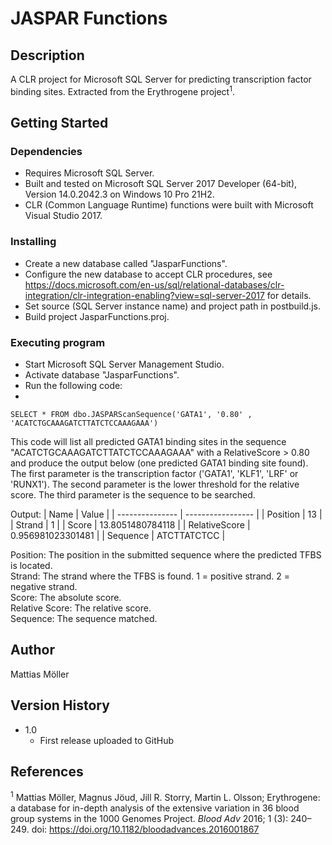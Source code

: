 # JASPAR Functions

## Description

A CLR project for Microsoft SQL Server for predicting transcription factor binding sites. Extracted from the Erythrogene project<sup>1</sup>.

## Getting Started

### Dependencies

* Requires Microsoft SQL Server.
* Built and tested on Microsoft SQL Server 2017 Developer (64-bit), Version 14.0.2042.3 on Windows 10 Pro 21H2.
* CLR (Common Language Runtime) functions were built with Microsoft Visual Studio 2017.

### Installing

* Create a new database called "JasparFunctions".
* Configure the new database to accept CLR procedures, see https://docs.microsoft.com/en-us/sql/relational-databases/clr-integration/clr-integration-enabling?view=sql-server-2017 for details.
* Set source (SQL Server instance name) and project path in postbuild.js.
* Build project JasparFunctions.proj.

### Executing program

* Start Microsoft SQL Server Management Studio.
* Activate database "JasparFunctions".
* Run the following code:
* 
```
SELECT * FROM dbo.JASPARScanSequence('GATA1', '0.80' , 'ACATCTGCAAAGATCTTATCTCCAAAGAAA')
```

This code will list all predicted GATA1 binding sites in the sequence "ACATCTGCAAAGATCTTATCTCCAAAGAAA" with a RelativeScore > 0.80 and produce the output below (one predicted GATA1 binding site found). The first parameter is the transcription factor ('GATA1', 'KLF1', 'LRF' or 'RUNX1'). The second parameter is the lower threshold for the relative score. The third parameter is the sequence to be searched.

Output:
| Name            | Value             |
| --------------- | ----------------- |
| Position        | 13                |
| Strand          | 1                 |
| Score           | 13.8051480784118  |
| RelativeScore   | 0.956981023301481 |
| Sequence        | ATCTTATCTCC       |

Position: The position in the submitted sequence where the predicted TFBS is located.<br>
Strand: The strand where the TFBS is found. 1 = positive strand. 2 = negative strand.<br>
Score: The absolute score.<br>
Relative Score: The relative score.<br>
Sequence: The sequence matched.<br>

## Author

Mattias Möller

## Version History

* 1.0
    * First release uploaded to GitHub

## References

<sup>1</sup> Mattias Möller, Magnus Jöud, Jill R. Storry, Martin L. Olsson; Erythrogene: a database for in-depth analysis of the extensive variation in 36 blood group systems in the 1000 Genomes Project. *Blood Adv* 2016; 1 (3): 240–249. doi: https://doi.org/10.1182/bloodadvances.2016001867